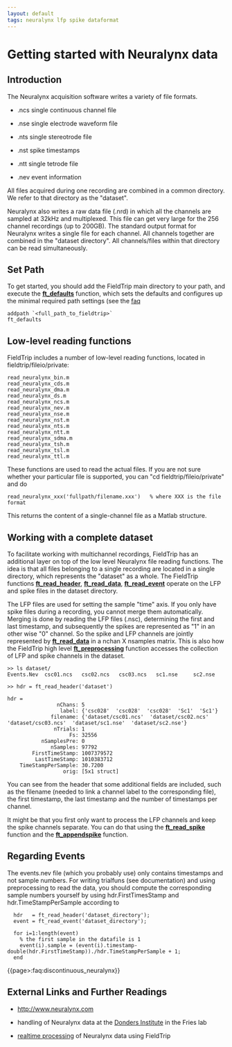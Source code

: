 ```yaml
---
layout: default
tags: neuralynx lfp spike dataformat
---
```


# Getting started with Neuralynx data

## Introduction

The Neuralynx acquisition software writes a variety of file formats. 

*  .ncs single continuous channel file

*  .nse single electrode waveform file

*  .nts single stereotrode file

*  .nst spike timestamps

*  .ntt single tetrode file

*  .nev event information

All files acquired during one recording are combined in a common directory. We refer to that directory as the "dataset".

Neuralynx also writes a raw data file (.nrd) in which all the channels are sampled at 32kHz and multiplexed. This file can get very large for the 256 channel recordings (up to 200GB). The standard output format for Neuralynx writes a single file for each channel. All channels together are combined in the "dataset directory". All channels/files within that directory can be read simultaneously. 

## Set Path

To get started, you should add the FieldTrip main directory to your path, and execute the **[ft_defaults](/reference/ft_defaults)** function, which sets the defaults and configures up the minimal required path settings (see the [faq](/faq/should_i_add_fieldtrip_with_all_subdirectories_to_my_matlab_path)

	
	addpath `<full_path_to_fieldtrip>`
	ft_defaults

## Low-level reading functions

FieldTrip includes a number of low-level reading functions, located in fieldtrip/fileio/private: 

	
	read_neuralynx_bin.m
	read_neuralynx_cds.m
	read_neuralynx_dma.m
	read_neuralynx_ds.m
	read_neuralynx_ncs.m
	read_neuralynx_nev.m
	read_neuralynx_nse.m
	read_neuralynx_nst.m
	read_neuralynx_nts.m
	read_neuralynx_ntt.m
	read_neuralynx_sdma.m
	read_neuralynx_tsh.m
	read_neuralynx_tsl.m
	read_neuralynx_ttl.m

These functions are used to read the actual files. If you are not sure whether your particular file is supported, you can "cd fieldtrip/fileio/private" and do 

    read_neuralynx_xxx('fullpath/filename.xxx')   % where XXX is the file format

This returns the content of a single-channel file as a Matlab structure. 

## Working with a complete dataset

To facilitate working with multichannel recordings, FieldTrip has an additional layer on top of the low level Neuralynx file reading functions. The idea is that all files belonging to a single recording are located in a single directory, which represents the "dataset" as a whole. The FieldTrip functions **[ft_read_header](/reference/ft_read_header)**,  **[ft_read_data](/reference/ft_read_data)**,  **[ft_read_event](/reference/ft_read_event)** operate on the LFP and spike files in the dataset directory.

The LFP files are used for setting the sample "time" axis. If you only have spike files during a recording, you cannot merge them automatically. Merging is done by reading the LFP files (.nsc), determining the first and last timestamp, and subsequently the spikes are represented as "1" in an other wise "0" channel. So the spike and LFP channels are jointly represented by **[ft_read_data](/reference/ft_read_data)** in a nchan X nsamples matrix. This is also how the FieldTrip high level **[ft_preprocessing](/reference/ft_preprocessing)** function accesses the collection of LFP and spike channels in the dataset.

	
	>> ls dataset/
	Events.Nev	csc01.ncs	csc02.ncs	csc03.ncs	sc1.nse		sc2.nse
	
	>> hdr = ft_read_header('dataset')
	
	hdr = 
	                nChans: 5
	                 label: {'csc028'  'csc028'  'csc028'  'Sc1'  'Sc1'}
	              filename: {'dataset/csc01.ncs'  'dataset/csc02.ncs'  'dataset/csc03.ncs'  'dataset/sc1.nse'  'dataset/sc2.nse'}
	               nTrials: 1
	                    Fs: 32556
	           nSamplesPre: 0
	              nSamples: 97792
	        FirstTimeStamp: 1007379572
	         LastTimeStamp: 1010383712
	    TimeStampPerSample: 30.7200
	                  orig: [5x1 struct]

You can see from the header that some additional fields are included, such as the filename (needed to link a channel label to the corresponding file), the first timestamp, the last timestamp and the number of timestamps per channel.

It might be that you first only want to process the LFP channels and keep the spike channels separate. You can do that using the **[ft_read_spike](/reference/ft_read_spike)** function and the **[ft_appendspike](/reference/ft_appendspike)** function.

## Regarding Events

The events.nev file (which you probably use) only contains timestamps and not sample numbers. For writing trialfuns (see documentation) and using preprocessing to read the data, you should compute the corresponding sample numbers yourself by using hdr.FirstTimesStamp and hdr.TimeStampPerSample according to

	
	  hdr   = ft_read_header('dataset_directory');
	  event = ft_read_event('dataset_directory');
	  
	  for i=1:length(event)
	    % the first sample in the datafile is 1
	    event(i).sample = (event(i).timestamp-double(hdr.FirstTimeStamp))./hdr.TimeStampPerSample + 1;
	  end

{{page>:faq:discontinuous_neuralynx}}

## External Links and Further Readings

*  http://www.neuralynx.com

*  handling of Neuralynx data at the [Donders Institute](/getting_started/neuralynx_fcdc) in the Fries lab 

*  [realtime processing](/development/realtime/neuralynx) of Neuralynx data using FieldTrip

